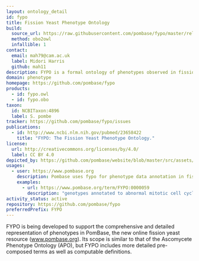 ```yaml
---
layout: ontology_detail
id: fypo
title: Fission Yeast Phenotype Ontology
build:
  source_url: https://raw.githubusercontent.com/pombase/fypo/master/release/fypo.owl
  method: obo2owl
  infallible: 1
contact:
  email: mah79@cam.ac.uk
  label: Midori Harris
  github: mah11
description: FYPO is a formal ontology of phenotypes observed in fission yeast.
domain: phenotype
homepage: https://github.com/pombase/fypo
products:
  - id: fypo.owl
  - id: fypo.obo
taxon:
  id: NCBITaxon:4896
  label: S. pombe
tracker: https://github.com/pombase/fypo/issues
publications:
  - id: http://www.ncbi.nlm.nih.gov/pubmed/23658422
    title: "FYPO: The Fission Yeast Phenotype Ontology."
license:
  url: http://creativecommons.org/licenses/by/4.0/
  label: CC BY 4.0
depicted_by: https://github.com/pombase/website/blob/master/src/assets/FYPO_logo_tiny.png
usages:
  - user: https://www.pombase.org
    description: Pombase uses fypo for phenotype data annotation in fission yeast
    examples:
      - url: https://www.pombase.org/term/FYPO:0000059
        description: "genotypes annotated to abnormal mitotic cell cycle in fission yeast"
activity_status: active
repository: https://github.com/pombase/fypo
preferredPrefix: FYPO
---
```


FYPO is being developed to support the comprehensive and detailed representation of phenotypes in PomBase, the new online fission yeast resource (www.pombase.org). Its scope is similar to that of the Ascomycete Phenotype Ontology (APO), but FYPO includes more detailed pre-composed terms as well as computable definitions.
